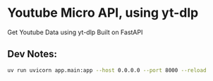 # Youtube Micro API, using yt-dlp

Get Youtube Data using yt-dlp
Built on FastAPI

## Dev Notes:
```bash
uv run uvicorn app.main:app --host 0.0.0.0 --port 8000 --reload
```
